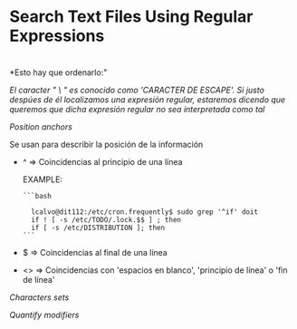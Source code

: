 # Search Text Files Using Regular Expressions <h1> 

*Esto hay que ordenarlo:"

_El caracter " \ " es conocido como 'CARACTER DE ESCAPE'. Si justo despúes de él localizamos una expresión regular, estaremos dicendo que queremos que dicha expresión regular no sea interpretada como tal_

*Position anchors*

Se usan para describir la posición de la información

- ^             => Coincidencias al principio de una línea

     EXAMPLE: 

      ```bash

        lcalvo@dit112:/etc/cron.frequently$ sudo grep '^if' doit
        if ! [ -s /etc/TODO/.lock.$$ ] ; then
        if [ -s /etc/DISTRIBUTION ]; then
      ```
- $             => Coincidencias al final de una línea
- \<\>          => Coincidencias con 'espacios en blanco', 'principio de línea' o 'fin de línea'


        
  
  
*Characters sets*
  
*Quantify modifiers*


